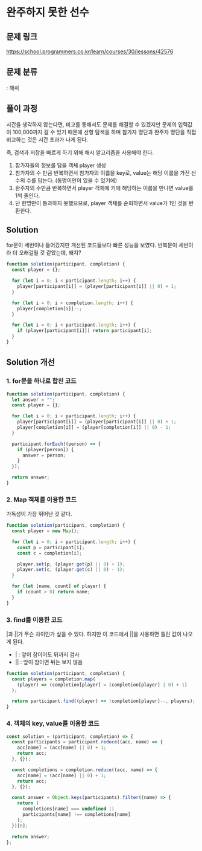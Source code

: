 # 완주하지 못한 선수

## 문제 링크

https://school.programmers.co.kr/learn/courses/30/lessons/42576

## 문제 분류

: 해쉬

## 풀이 과정

시간을 생각하지 않는다면, 비교를 통해서도 문제를 해결할 수 있겠지만 문제의 입력값이 100,000까지 갈 수 있기 때문에 선형 탐색을 하며 참가자 명단과 완주자 명단을 직접 비교하는 것은 시간 초과가 나게 된다.

즉, 검색과 저장을 빠르게 하기 위해 해시 알고리즘을 사용해야 한다.

1. 참가자들의 정보를 담을 객체 player 생성
2. 참가자의 수 만큼 반복하면서 참가자의 이름을 key로, value는 해당 이름을 가진 선수의 수를 담는다. (동명이인이 있을 수 있기에)
3. 완주자의 수만큼 반복하면서 player 객체에 키에 해당하는 이름을 만나면 value를 1씩 줄인다.
4. 단 한명만이 통과하지 못했으므로, player 객체를 순회하면서 value가 1인 것을 반환한다.

## Solution

for문이 세번이나 들어갔지만 개선된 코드들보다 빠른 성능을 보였다. 반복문이 세번이라 더 오래걸릴 것 같았는데, 왜지?

```js
function solution(participant, completion) {
  const player = {};

  for (let i = 0; i < participant.length; i++) {
    player[participant[i]] = (player[participant[i]] || 0) + 1;
  }

  for (let i = 0; i < completion.length; i++) {
    player[completion[i]]--;
  }

  for (let i = 0; i < participant.length; i++) {
    if (player[participant[i]]) return participant[i];
  }
}
```

## Solution 개선

### 1. for문을 하나로 합친 코드

```js
function solution(participant, completion) {
  let answer = "";
  const player = {};

  for (let i = 0; i < participant.length; i++) {
    player[participant[i]] = (player[participant[i]] || 0) + 1;
    player[completion[i]] = (player[completion[i]] || 0) - 1;
  }

  participant.forEach((person) => {
    if (player[person]) {
      answer = person;
    }
  });

  return answer;
}
```

### 2. Map 객체를 이용한 코드

가독성이 가장 뛰어난 것 같다.

```js
function solution(participant, completion) {
  const player = new Map();

  for (let i = 0; i < participant.length; i++) {
    const p = participant[i];
    const c = completion[i];

    player.set(p, (player.get(p) || 0) + 1);
    player.set(c, (player.get(c) || 0) - 1);
  }

  for (let [name, count] of player) {
    if (count > 0) return name;
  }
}
```

### 3. find를 이용한 코드

|과 ||가 무슨 차이인가 싶을 수 있다. 하지만 이 코드에서 ||을 사용하면 틀린 값이 나오게 된다.

- | : 앞이 참이어도 뒤까지 검사
- || : 앞이 참이면 뒤는 보지 않음

```js
function solution(participant, completion) {
  const players = completion.map(
    (player) => (completion[player] = (completion[player] | 0) + 1)
  );

  return participant.find((player) => !completion[player]--, players);
}
```

### 4. 객체의 key, value를 이용한 코드

```js
const solution = (participant, completion) => {
  const participants = participant.reduce((acc, name) => {
    acc[name] = (acc[name] || 0) + 1;
    return acc;
  }, {});

  const completions = completion.reduce((acc, name) => {
    acc[name] = (acc[name] || 0) + 1;
    return acc;
  }, {});

  const answer = Object.keys(participants).filter((name) => {
    return (
      completions[name] === undefined ||
      participants[name] !== completions[name]
    );
  })[0];

  return answer;
};
```
